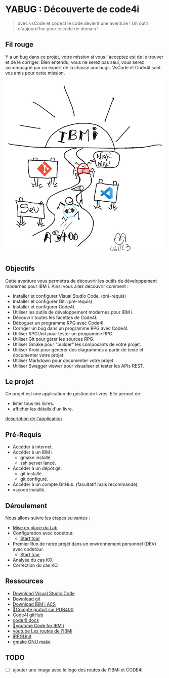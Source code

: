 # YABUG : Découverte de code4i
>
> avec vsCode et code4I le code devient une aventure !
> Un outil d'aujourd'hui pour le code de demain !

## Fil rouge

Y a un bug dans ce projet, votre mission si vous l'acceptez est de le trouver et de le corriger.
Bien entendu, vous ne serez pas seul, vous serez accompagné par un expert de la chasse aux bugs.
VsCode et Code4I sont vos amis pour cette mission.  

![picture 1](images/1a42a6243153acc842640f3081b09ed043d2a78d472f98df7608e899a005b5bb.png)  

## Objectifs

Cette aventure vous permettra de découvrir les outils de développement modernes pour IBM i.
Ainsi vous allez découvrir comment :

- Installer et configurer Visual Studio Code. (pré-requis)
- Installer et configurer Git. (pré-requis)
- Installer et configurer Code4I.
- Utiliser les outils de développement modernes pour IBM i.
- Découvrir toutes les facettes de Code4I.
- Déboguer un programme RPG avec Code4I.
- Corriger un bug dans un programme RPG avec Code4I.
- Utiliser RPGUnit pour tester un programme RPG.
- Utiliser Git pour gérer les sources RPG.
- Utiliser Gmake pour "builder" les composants de votre projet.
- Utiliser Kroki pour générer des diagrammes à partir de texte et documenter votre projet.
- Utiliser Markdown pour documenter votre projet.
- Utiliser Swagger viewer pour visualiser et tester les APIs REST.

## Le projet

Ce projet est une application de gestion de livres.
Elle permet de :

- lister tous les livres.
- afficher les détails d'un livre.

[description de l'application](ressources/doc/gestionDesLivres.md)

## Pré-Requis

- Accéder à internet.
- Accéder à un IBM i.
  - gmake installé.
  - ssh server lancé.
- Accéder à un dépôt git.
  - git installé.
  - git configuré.
- Accéder à un compte GitHub. (facultatif mais recommandé).
- vscode installé.

## Déroulement

Nous allons suivre les étapes suivantes :

- [Mise en place du Lab](./ressources/lab/01_MiseEnPlace_LAB/README.md)
- Configuration avec codetour.
  - [Start tour](command:codetour.startTour)
- Premier Run de notre projet dans un environnement personnel (DEV) avec codetour.
  - [Start tour](command:codetour.startTour)
- Analyse du cas KO.
- Correction du cas KO.

## Ressources

- [Download Visual Studio Code](https://code.visualstudio.com/download)
- [Download git](https://git-scm.com/downloads)
- [Download IBM i ACS](https://www.ibm.com/support/pages/ibm-i-access-client-solutions)
- [🙏Compte gratuit sur PUB400](https://www.pub400.com/)
- [Code4I gitHub](https://github.com/codefori/vscode-ibmi)
- [code4I docs](https://codefori.github.io/docs/#/)
- [🙏youtube Code for IBM i](https://youtube.com/playlist?list=PLNl31cqBafCp-ml8WqPeriHWLD1bkg7KL&si=gSBHoBYvtTSxMQ_m)
- [youtube Les routes de l'IBMi](https://youtube.com/playlist?list=PL-QeQCtTJK6Esv0Hihg0Mvk87a1KamIV7&si=Nr126mUF7gKmnrF0)
- [iRPGUnit](https://irpgunit.sourceforge.io/)
- [gmake GNU make](https://www.gnu.org/software/make/manual/make.html)

## TODO

- [ ] ajouter une image avec le logo des routes de l'IBMi et CODE4i.

